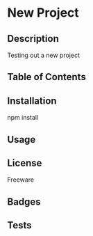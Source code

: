# New Project

## Description
Testing out a new project

## Table of Contents 

## Installation
npm install

## Usage

## License
Freeware

## Badges

## Tests

